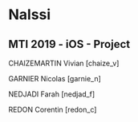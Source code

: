# Nalssi
## MTI 2019 - iOS - Project
CHAIZEMARTIN Vivian [chaize_v]

GARNIER Nicolas [garnie_n]

NEDJADI Farah [nedjad_f]

REDON Corentin [redon_c]
